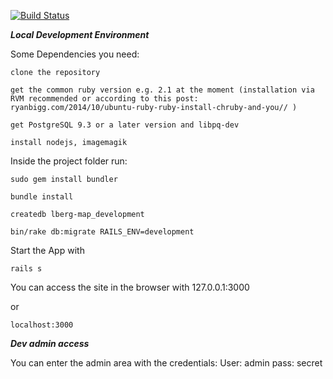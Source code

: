[![Build Status](https://travis-ci.org/magdalena19/lberg-map.svg?branch=master)](https://travis-ci.org/magdalena19/lberg-map)

***Local Development Environment***

Some Dependencies you need:

    clone the repository

    get the common ruby version e.g. 2.1 at the moment (installation via RVM recommended or according to this post: ryanbigg.com/2014/10/ubuntu-ruby-ruby-install-chruby-and-you// )

    get PostgreSQL 9.3 or a later version and libpq-dev

    install nodejs, imagemagik

Inside the project folder run:

```
sudo gem install bundler

bundle install

createdb lberg-map_development

bin/rake db:migrate RAILS_ENV=development
```

Start the App with

`rails s`

You can access the site in the browser with 127.0.0.1:3000

or

`localhost:3000`

***Dev admin access***

You can enter the admin area with the credentials:
User: admin
pass: secret

